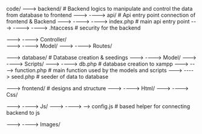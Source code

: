 code/ 
---> backend/                   # Backend logics to manipulate and control the data from database to frontend
---> ----> api/                 # Api entry point connection of frontend & Backend
---> ----> ----> index.php      # main api entry point
---> ----> ----> .htaccess      # security for the backend

---> ----> Controller/  
---> ----> Model/
---> ----> Routes/

---> database/          # Database creation & seedings
---> ----> Model/
---> ----> Scripts/
---> ----> db.php          # database creation to xampp
---> ----> function.php    # main function used by the models and scripts
---> ----> seed.php        # seeder of data to database

---> frontend/          # designs and structure
---> ----> Html/
---> ----> Css/

---> ----> Js/
---> ----> --> config.js    # based helper for connecting backend to js

---> ----> Images/

